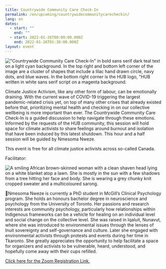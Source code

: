 ```yaml
---
title: Countrywide Community Care Check-In
permalink: /en/upcoming/countrywidecommunitycarecheckin/
lang: en
dates:
  - start: ""
    end: ""
  - start: 2022-01-26T00:00:00.000Z
    end: 2022-01-26T01:30:00.000Z
layout: event
---
```

!["Countrywide Community Care Check-In" in bold sans serif dark teal text on a light cyan background. In the top right and bottom left corner of the image are a cluster of shapes that include a lilac hand drawn circle, navy dots, and blue waves. In the bottom right corner is the HUB logo, "HUB written in white sans serif script on a magenta background.](/media/mental_health_and_capacity_check-in_zoom_banner.png "Where tf do we go from here? Countrywide community care check-in.")

<!--StartFragment-->

Climate Justice Activism, like any other form of labour, can be emotionally draining. With the current wave of COVID-19 triggering the largest pandemic-related crisis yet, on top of many other crises that already existed before that, prioritizing mental health and checking in on our collective wellbeing is more important than ever. The Countrywide Community Care Check-In is a guided discussion to help navigate through these emotions. Informed by the requests of the HUB community, this session will hold space for climate activists to share feelings around burnout and isolation that have been induced by this latest shutdown. This hour and a half session will be guided by Nmesoma Nweze.

<!--EndFragment-->

This event is free for all climate justice activists across so-called Canada.

Facilitator:

![A smiling African brown-skinned woman with a clean shaven head lying on a white blanket atop a lawn.  She is mostly in the sun with a few shadows from a tree hitting her face and body. She is wearing a grey chunky knit cropped sweater and a multicoloured sarong.](/media/nmesoma.png "Nmesoma Nweze")

🌼Nmesoma Nweze is currently a PhD student in McGill’s Clinical Psychology program. She holds an honours bachelor degree in neuroscience and psychology from the University of Toronto. Her passions and research interests are community psychology, particularly how relationships within Indigenous frameworks can be a vehicle for healing on an individual level and social change on the collective level. She was raised in Iqaluit, Nunavut, where she was introduced to environmental issues through the lenses of Inuit sovereignty and self-governance and culture. Later she engaged with environmental activists through protests and events during her time in Tkaronto. She greatly appreciates the opportunity to help facilitate a space for organizers and activists to be vulnerable, heard, understood, and hopefully come away with their cups refilled. 

[Click here for the Zoom Registration Link.](https://us02web.zoom.us/meeting/register/tZYlceyrrzspG9yH8AJX1lTMneyL5fQN94XI)